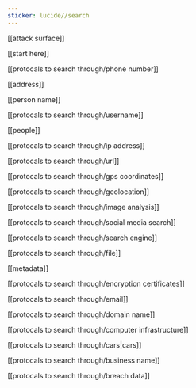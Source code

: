 ```yaml
---
sticker: lucide//search
---
```

  

[[attack surface]]

  

[[start here]]

[[protocals to search through/phone number]]

[[address]]

[[person name]]

[[protocals to search through/username]]

[[people]]

[[protocals to search through/ip address]]

[[protocals to search through/url]]

[[protocals to search through/gps coordinates]]

[[protocals to search through/geolocation]]

[[protocals to search through/image analysis]]

[[protocals to search through/social media search]]

[[protocals to search through/search engine]]

[[protocals to search through/file]]

[[metadata]]

[[protocals to search through/encryption certificates]]

[[protocals to search through/email]]

[[protocals to search through/domain name]]

[[protocals to search through/computer infrastructure]]

[[protocals to search through/cars|cars]]

[[protocals to search through/business name]]

[[protocals to search through/breach data]]